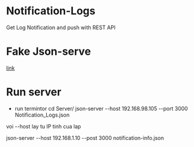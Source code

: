 # Notification-Logs
Get Log Notification and push with REST API

# Fake Json-serve
[link]( https://github.com/typicode/json-server)
# Run server
- run termintor
cd Server/
json-server --host 192.168.98.105 --port 3000 Notification_Logs.json 

voi --host lay tu IP tinh cua lap

json-server --host 192.168.1.10 --post 3000 notification-info.json

